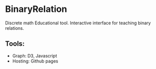 # BinaryRelation
Discrete math Educational tool. Interactive interface for teaching binary relations.

## Tools:

- Graph: D3, Javascript
- Hosting: Github pages
